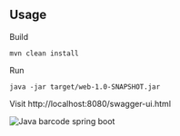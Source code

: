 ## Usage

Build

```
mvn clean install
```

Run

```
java -jar target/web-1.0-SNAPSHOT.jar
```

Visit http://localhost:8080/swagger-ui.html

![Java barcode spring boot](http://www.codepool.biz/wp-content/uploads/2020/03/java-barcode-spring-boot.png)
